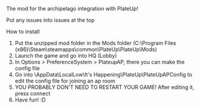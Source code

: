 The mod for the archipelago integration with PlateUp!

Put any issues into issues at the top

How to install
1. Put the unzipped mod folder in the Mods folder (C:\Program Files (x86)\Steam\steamapps\common\PlateUp\PlateUp\Mods)
2. Launch the game and go into HQ (Lobby)
3. In Options > PreferenceSystem > PlateupAP, there you can make the config file
4. Go into \AppData\LocalLow\It's Happening\PlateUp\PlateUpAPConfig to edit the config file for joining an ap room
5. YOU PROBABLY DON'T NEED TO RESTART YOUR GAME! After editing it, press connect
6. Have fun! :D
